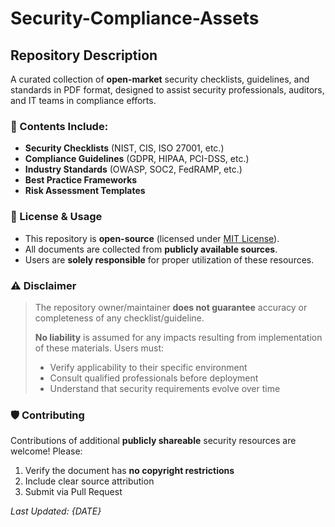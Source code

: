 # Security-Compliance-Assets

## Repository Description

A curated collection of **open-market** security checklists, guidelines, and standards in PDF format, designed to assist security professionals, auditors, and IT teams in compliance efforts.

### 📌 Contents Include:
- **Security Checklists** (NIST, CIS, ISO 27001, etc.)
- **Compliance Guidelines** (GDPR, HIPAA, PCI-DSS, etc.)
- **Industry Standards** (OWASP, SOC2, FedRAMP, etc.)
- **Best Practice Frameworks**
- **Risk Assessment Templates**

### 📄 License & Usage
- This repository is **open-source** (licensed under [MIT License](LICENSE)).
- All documents are collected from **publicly available sources**.
- Users are **solely responsible** for proper utilization of these resources.

### ⚠️ Disclaimer
> The repository owner/maintainer **does not guarantee** accuracy or completeness of any checklist/guideline.
>
> **No liability** is assumed for any impacts resulting from implementation of these materials. Users must:
> - Verify applicability to their specific environment
> - Consult qualified professionals before deployment
> - Understand that security requirements evolve over time

### 🛡️ Contributing
Contributions of additional **publicly shareable** security resources are welcome! Please:
1. Verify the document has **no copyright restrictions**
2. Include clear source attribution
3. Submit via Pull Request

*Last Updated: {DATE}*
